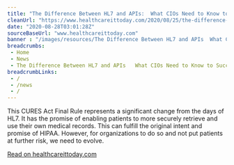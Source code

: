 ```yaml
--- 
title: "The Difference Between HL7 and APIs:  What CIOs Need to Know to Succeed with the 21st Century CURES Act Final Rule"
cleanUrl: "https://www.healthcareittoday.com/2020/08/25/the-difference-between-hl7-and-apis-what-cios-need-to-know-to-succeed-with-the-21st-century-cures-act-final-rule/"
date: "2020-08-28T03:01:28Z"
sourceBaseUrl: "www.healthcareittoday.com"
banner : "/images/resources/The Difference Between HL7 and APIs  What CIOs Need to Know to Succeed with the 21st Century CURES Act Final Rule.jpg"
breadcrumbs:
 - Home
 - News
 - The Difference Between HL7 and APIs   What CIOs Need to Know to Succeed with the 21st Century CURES Act Final Rule
breadcrumbLinks:
 - / 
 - /news
 - / 
---
```

This CURES Act Final Rule represents a significant change from the days of HL7. It has the promise of enabling patients to more securely retrieve and use their own medical records. This can fulfill the original intent and promise of HIPAA. However, for organizations to do so and not put patients at further risk, we need to evolve.  
  
[Read on healthcareittoday.com](https://www.healthcareittoday.com/2020/08/25/the-difference-between-hl7-and-apis-what-cios-need-to-know-to-succeed-with-the-21st-century-cures-act-final-rule/)
